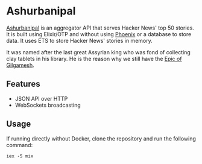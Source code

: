 # Ashurbanipal

[Ashurbanipal](https://en.wikipedia.org/wiki/Ashurbanipal) is an aggregator API that serves Hacker News' top 50 stories. It is built using Elixir/OTP and without using [Phoenix](https://www.phoenixframework.org/) or a database to store data. It uses ETS to store Hacker News' stories in memory.

It was named after the last great Assyrian king who was fond of collecting clay tablets in his library. He is the reason why we still have the [Epic of Gilgamesh](https://en.wikipedia.org/wiki/Epic_of_Gilgamesh).

## Features

* JSON API over HTTP
* WebSockets broadcasting

## Usage

If running directly without Docker, clone the repository and run the following command:

`iex -S mix`
